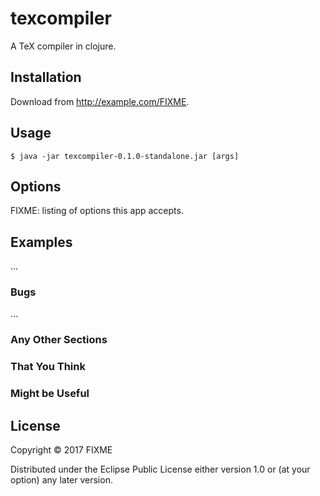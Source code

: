 # texcompiler

A TeX compiler in clojure.

## Installation

Download from http://example.com/FIXME.

## Usage

    $ java -jar texcompiler-0.1.0-standalone.jar [args]

## Options

FIXME: listing of options this app accepts.

## Examples

...

### Bugs

...

### Any Other Sections
### That You Think
### Might be Useful

## License

Copyright © 2017 FIXME

Distributed under the Eclipse Public License either version 1.0 or (at
your option) any later version.
